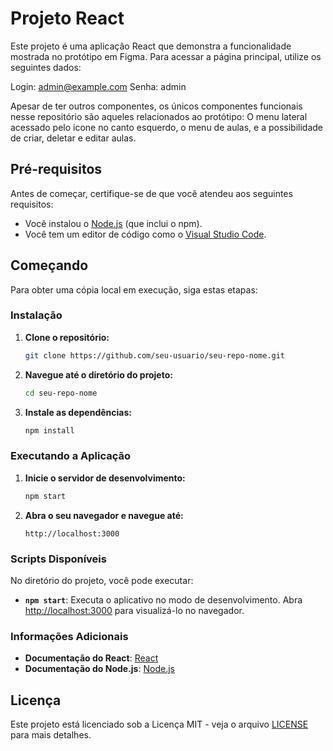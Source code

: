 # Projeto React

Este projeto é uma aplicação React que demonstra a funcionalidade mostrada no protótipo em Figma. Para acessar a página principal, utilize os seguintes dados:

Login: admin@example.com
Senha: admin

Apesar de ter outros componentes, os únicos componentes funcionais nesse repositório são aqueles relacionados ao protótipo: O menu lateral acessado pelo icone no canto esquerdo, o menu de aulas, e a possibilidade de criar, deletar e editar aulas. 

## Pré-requisitos

Antes de começar, certifique-se de que você atendeu aos seguintes requisitos:
- Você instalou o [Node.js](https://nodejs.org/) (que inclui o npm).
- Você tem um editor de código como o [Visual Studio Code](https://code.visualstudio.com/).

## Começando

Para obter uma cópia local em execução, siga estas etapas:

### Instalação

1. **Clone o repositório:**

    ```bash
    git clone https://github.com/seu-usuario/seu-repo-nome.git
    ```

2. **Navegue até o diretório do projeto:**

    ```bash
    cd seu-repo-nome
    ```

3. **Instale as dependências:**

    ```bash
    npm install
    ```

### Executando a Aplicação

1. **Inicie o servidor de desenvolvimento:**

    ```bash
    npm start
    ```

2. **Abra o seu navegador e navegue até:**

    ```
    http://localhost:3000
    ```


### Scripts Disponíveis

No diretório do projeto, você pode executar:

- **`npm start`**: Executa o aplicativo no modo de desenvolvimento. Abra [http://localhost:3000](http://localhost:3000) para visualizá-lo no navegador.


### Informações Adicionais

- **Documentação do React**: [React](https://reactjs.org/)
- **Documentação do Node.js**: [Node.js](https://nodejs.org/en/docs/)

## Licença

Este projeto está licenciado sob a Licença MIT - veja o arquivo [LICENSE](LICENSE) para mais detalhes.
